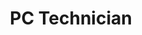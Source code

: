 ---
title: PC Technician
organization:
 id: lidingo-stad
 name: Lidingö Stad
start_date: 1997-07-01
end_date: 1998-10-01
---